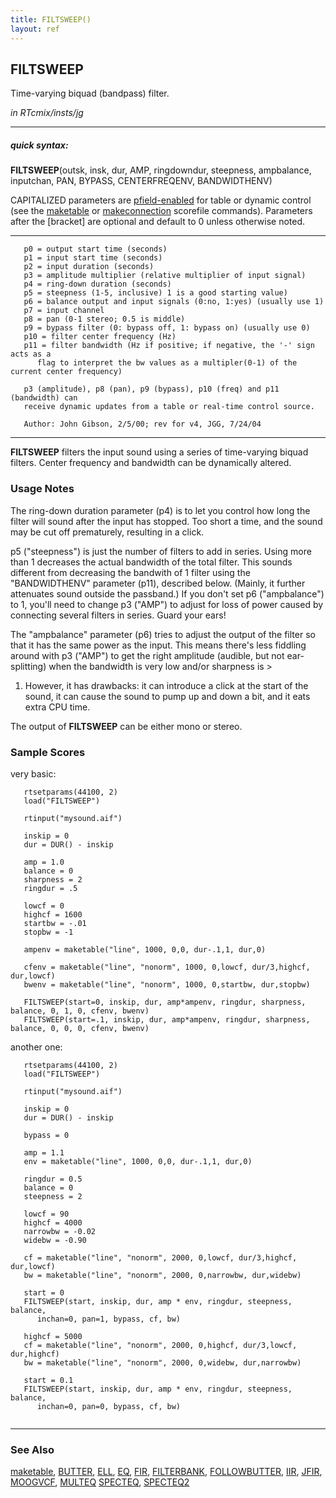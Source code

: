 ```yaml
---
title: FILTSWEEP()
layout: ref
---
```


## FILTSWEEP

Time-varying biquad (bandpass) filter.

*in RTcmix/insts/jg*  
  

-----

##### quick syntax:

**FILTSWEEP**(outsk, insk, dur, AMP, ringdowndur, steepness, ampbalance,
inputchan, PAN, BYPASS, CENTERFREQENV, BANDWIDTHENV)

CAPITALIZED parameters are [pfield-enabled](pfield-enabled.html) for
table or dynamic control (see the
[maketable](../scorefile/maketable.html) or
[makeconnection](../scorefile/makeconnection.html) scorefile
commands). Parameters after the \[bracket\] are optional and default to
0 unless otherwise noted.

-----

  

``` 
   p0 = output start time (seconds)
   p1 = input start time (seconds)
   p2 = input duration (seconds)
   p3 = amplitude multiplier (relative multiplier of input signal)
   p4 = ring-down duration (seconds)
   p5 = steepness (1-5, inclusive) 1 is a good starting value)
   p6 = balance output and input signals (0:no, 1:yes) (usually use 1)
   p7 = input channel
   p8 = pan (0-1 stereo; 0.5 is middle)
   p9 = bypass filter (0: bypass off, 1: bypass on) (usually use 0)
   p10 = filter center frequency (Hz)
   p11 = filter bandwidth (Hz if positive; if negative, the '-' sign acts as a
      flag to interpret the bw values as a multipler(0-1) of the current center frequency)

   p3 (amplitude), p8 (pan), p9 (bypass), p10 (freq) and p11 (bandwidth) can
   receive dynamic updates from a table or real-time control source.

   Author: John Gibson, 2/5/00; rev for v4, JGG, 7/24/04
```

  

-----

  
**FILTSWEEP** filters the input sound using a series of time-varying
biquad filters. Center frequency and bandwidth can be dynamically
altered.

### Usage Notes

The ring-down duration parameter (p4) is to let you control how long the
filter will sound after the input has stopped. Too short a time, and the
sound may be cut off prematurely, resulting in a click.

p5 ("steepness") is just the number of filters to add in series. Using
more than 1 decreases the actual bandwidth of the total filter. This
sounds different from decreasing the bandwith of 1 filter using the
"BANDWIDTHENV" parameter (p11), described below. (Mainly, it further
attenuates sound outside the passband.) If you don't set p6
("ampbalance") to 1, you'll need to change p3 ("AMP") to adjust for loss
of power caused by connecting several filters in series. Guard your
ears\!

The "ampbalance" parameter (p6) tries to adjust the output of the filter
so that it has the same power as the input. This means there's less
fiddling around with p3 ("AMP") to get the right amplitude (audible, but
not ear-splitting) when the bandwidth is very low and/or sharpness is \>
1. However, it has drawbacks: it can introduce a click at the start of
the sound, it can cause the sound to pump up and down a bit, and it eats
extra CPU time.

The output of **FILTSWEEP** can be either mono or stereo.

### Sample Scores

very basic:

``` 
   rtsetparams(44100, 2)
   load("FILTSWEEP")
   
   rtinput("mysound.aif")
   
   inskip = 0
   dur = DUR() - inskip
   
   amp = 1.0
   balance = 0
   sharpness = 2
   ringdur = .5
   
   lowcf = 0
   highcf = 1600
   startbw = -.01
   stopbw = -1
   
   ampenv = maketable("line", 1000, 0,0, dur-.1,1, dur,0)
   
   cfenv = maketable("line", "nonorm", 1000, 0,lowcf, dur/3,highcf, dur,lowcf)
   bwenv = maketable("line", "nonorm", 1000, 0,startbw, dur,stopbw)
   
   FILTSWEEP(start=0, inskip, dur, amp*ampenv, ringdur, sharpness, balance, 0, 1, 0, cfenv, bwenv)
   FILTSWEEP(start=.1, inskip, dur, amp*ampenv, ringdur, sharpness, balance, 0, 0, 0, cfenv, bwenv)
```

  
  
another one:

``` 
   rtsetparams(44100, 2)
   load("FILTSWEEP")
   
   rtinput("mysound.aif")

   inskip = 0
   dur = DUR() - inskip
   
   bypass = 0
   
   amp = 1.1
   env = maketable("line", 1000, 0,0, dur-.1,1, dur,0)
   
   ringdur = 0.5
   balance = 0
   steepness = 2
   
   lowcf = 90
   highcf = 4000
   narrowbw = -0.02
   widebw = -0.90
   
   cf = maketable("line", "nonorm", 2000, 0,lowcf, dur/3,highcf, dur,lowcf)
   bw = maketable("line", "nonorm", 2000, 0,narrowbw, dur,widebw)
   
   start = 0
   FILTSWEEP(start, inskip, dur, amp * env, ringdur, steepness, balance,
      inchan=0, pan=1, bypass, cf, bw)
   
   highcf = 5000
   cf = maketable("line", "nonorm", 2000, 0,highcf, dur/3,lowcf, dur,highcf)
   bw = maketable("line", "nonorm", 2000, 0,widebw, dur,narrowbw)
   
   start = 0.1
   FILTSWEEP(start, inskip, dur, amp * env, ringdur, steepness, balance,
      inchan=0, pan=0, bypass, cf, bw)
 
```

  

-----

### See Also

[maketable](../scorefile/maketable.html), [BUTTER](BUTTER.html),
[ELL](ELL.html), [EQ](EQ.html), [FIR](FIR.html),
[FILTERBANK](FILTERBANK.html), [FOLLOWBUTTER](FOLLOWBUTTER.html),
[IIR](IIR.html), [JFIR](JFIR.html), [MOOGVCF](MOOGVCF.html),
[MULTEQ](MULTEQ.html) [SPECTEQ](SPECTEQ.html), [SPECTEQ2](SPECTEQ2.html)
